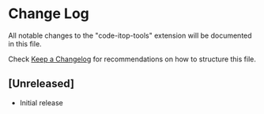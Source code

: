 # Change Log

All notable changes to the "code-itop-tools" extension will be documented in this file.

Check [Keep a Changelog](http://keepachangelog.com/) for recommendations on how to structure this file.

## [Unreleased]

- Initial release